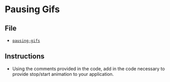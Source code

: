 # Pausing Gifs

## File

* [`pausing-gifs`](Unsolved/pausing-gifs.html)

## Instructions

* Using the comments provided in the code, add in the code necessary to provide stop/start animation to your application.
